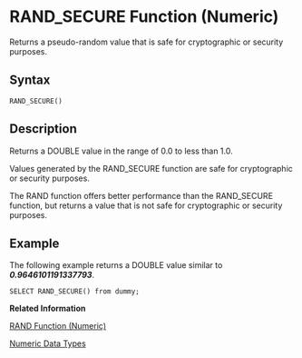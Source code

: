 <!-- loiod18abab24ad9470d98a760b61955d073 -->

# RAND\_SECURE Function \(Numeric\)

Returns a pseudo-random value that is safe for cryptographic or security purposes.



## Syntax

```
RAND_SECURE()
```



## Description

Returns a DOUBLE value in the range of 0.0 to less than 1.0.

Values generated by the RAND\_SECURE function are safe for cryptographic or security purposes.

The RAND function offers better performance than the RAND\_SECURE function, but returns a value that is not safe for cryptographic or security purposes.



## Example

The following example returns a DOUBLE value similar to ***0.9646101191337793***.

```
SELECT RAND_SECURE() from dummy;
```

**Related Information**  


[RAND Function \(Numeric\)](rand-function-numeric-20e64d8.md "Returns a pseudo-random DOUBLE value.")

[Numeric Data Types](../numeric-data-types-4ee2f26.md "Numeric data types are used to store numeric information.")

